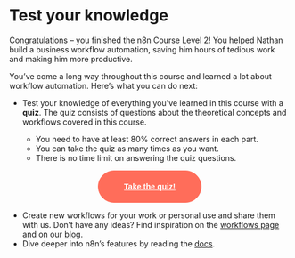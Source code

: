 # Test your knowledge

Congratulations – you finished the n8n Course Level 2! You helped Nathan build a business workflow automation, saving him hours of tedious work and making him more productive.

You’ve come a long way throughout this course and learned a lot about workflow automation. Here’s what you can do next:

* Test your knowledge of everything you've learned in this course with a **quiz**. The quiz consists of questions about the theoretical concepts and workflows covered in this course.

    - You need to have at least 80% correct answers in each part.
    - You can take the quiz as many times as you want.
    - There is no time limit on answering the quiz questions.

<div style="text-align:center;">
	<button style="font-weight: 600;padding: 20px 46px;border-radius: 30px;color: #fff;background-color: #ff6d5a;border-color: #ff6d5a;border: 1px solid #ff6d5a;font-size: 14px;"><a href="https://n8n-community.typeform.com/to/r9hDbytg" style="color: #fff;">Take the quiz!</a></button>
</div>

* Create new workflows for your work or personal use and share them with us. Don’t have any ideas? Find inspiration on the [workflows page](https://n8n.io/workflows) and on our [blog](https://n8n.io/blog/).
* Dive deeper into n8n’s features by reading the [docs](/reference).
